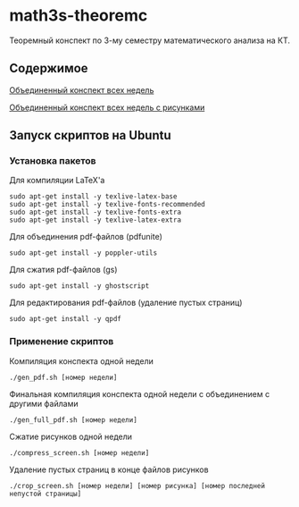 # math3s-theoremc

Теоремный конспект по 3-му семестру математического анализа на КТ.

## Содержимое

[Объединенный конспект всех недель](full_conspect.pdf)

[Объединенный конспект всех недель с рисунками](full_conspect_screen.pdf)

## Запуск скриптов на Ubuntu

### Установка пакетов

Для компиляции LaTeX'а
```
sudo apt-get install -y texlive-latex-base
sudo apt-get install -y texlive-fonts-recommended
sudo apt-get install -y texlive-fonts-extra 
sudo apt-get install -y texlive-latex-extra
```

Для объединения pdf-файлов (pdfunite)
```
sudo apt-get install -y poppler-utils
```

Для сжатия pdf-файлов (gs)
```
sudo apt-get install -y ghostscript
```

Для редактирования pdf-файлов (удаление пустых страниц)
```
sudo apt-get install -y qpdf
```

### Применение скриптов

Компиляция конспекта одной недели
```
./gen_pdf.sh [номер недели]
```

Финальная компиляция конспекта одной недели с объединением с другими файлами
```
./gen_full_pdf.sh [номер недели]
```

Сжатие рисунков одной недели
```
./compress_screen.sh [номер недели]
```

Удаление пустых страниц в конце файлов рисунков
```
./crop_screen.sh [номер недели] [номер рисунка] [номер последней непустой страницы]
```
